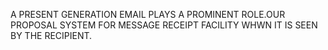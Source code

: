 A PRESENT GENERATION EMAIL PLAYS A PROMINENT ROLE.OUR PROPOSAL SYSTEM FOR MESSAGE RECEIPT FACILITY WHWN IT IS SEEN BY THE RECIPIENT.
